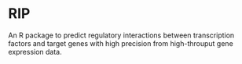 # RIP
An R package to predict regulatory interactions between transcription factors and target genes with high precision from high-throuput gene expression data.
